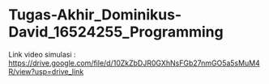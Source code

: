 # Tugas-Akhir_Dominikus-David_16524255_Programming

Link video simulasi : https://drive.google.com/file/d/10ZkZbDJR0GXhNsFGb27nmGO5a5sMuM4R/view?usp=drive_link
